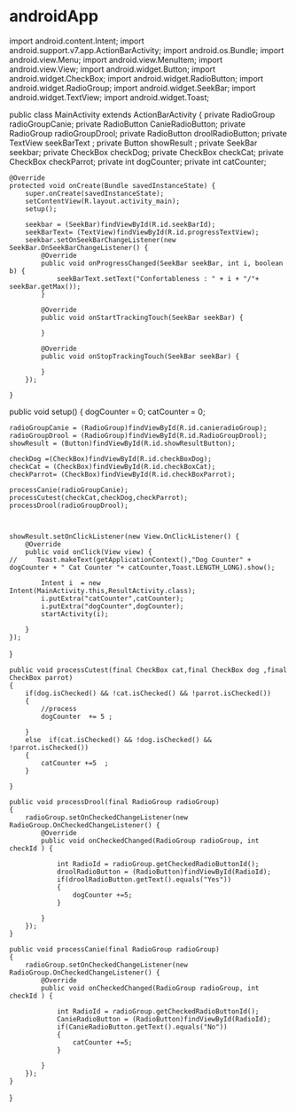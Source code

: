 # androidApp


import android.content.Intent;
import android.support.v7.app.ActionBarActivity;
import android.os.Bundle;
import android.view.Menu;
import android.view.MenuItem;
import android.view.View;
import android.widget.Button;
import android.widget.CheckBox;
import android.widget.RadioButton;
import android.widget.RadioGroup;
import android.widget.SeekBar;
import android.widget.TextView;
import android.widget.Toast;


public class MainActivity extends ActionBarActivity {
    private RadioGroup radioGroupCanie;
    private RadioButton CanieRadioButton;
    private RadioGroup radioGroupDrool;
    private RadioButton droolRadioButton;
    private TextView seekBarText ;
    private Button showResult ;
    private SeekBar seekbar;
    private CheckBox checkDog;
    private CheckBox checkCat;
    private CheckBox checkParrot;
    private int dogCounter;
    private int catCounter;



    @Override
    protected void onCreate(Bundle savedInstanceState) {
        super.onCreate(savedInstanceState);
        setContentView(R.layout.activity_main);
        setup();

        seekbar = (SeekBar)findViewById(R.id.seekBarId);
        seekBarText= (TextView)findViewById(R.id.progressTextView);
        seekbar.setOnSeekBarChangeListener(new SeekBar.OnSeekBarChangeListener() {
            @Override
            public void onProgressChanged(SeekBar seekBar, int i, boolean b) {
                seekBarText.setText("Confortableness : " + i + "/"+ seekBar.getMax());
            }

            @Override
            public void onStartTrackingTouch(SeekBar seekBar) {

            }

            @Override
            public void onStopTrackingTouch(SeekBar seekBar) {

            }
        });

    }

public void setup()
{
    dogCounter = 0;
    catCounter = 0;

    radioGroupCanie = (RadioGroup)findViewById(R.id.canieradioGroup);
    radioGroupDrool = (RadioGroup)findViewById(R.id.RadioGroupDrool);
    showResult = (Button)findViewById(R.id.showResultButton);

    checkDog =(CheckBox)findViewById(R.id.checkBoxDog);
    checkCat = (CheckBox)findViewById(R.id.checkBoxCat);
    checkParrot= (CheckBox)findViewById(R.id.checkBoxParrot);

    processCanie(radioGroupCanie);
    processCutest(checkCat,checkDog,checkParrot);
    processDrool(radioGroupDrool);



    showResult.setOnClickListener(new View.OnClickListener() {
        @Override
        public void onClick(View view) {
    //     Toast.makeText(getApplicationContext(),"Dog Counter" + dogCounter + " Cat Counter "+ catCounter,Toast.LENGTH_LONG).show();

            Intent i  = new Intent(MainActivity.this,ResultActivity.class);
            i.putExtra("catCounter",catCounter);
            i.putExtra("dogCounter",dogCounter);
            startActivity(i);

        }
    });



}

    public void processCutest(final CheckBox cat,final CheckBox dog ,final CheckBox parrot)
    {
        if(dog.isChecked() && !cat.isChecked() && !parrot.isChecked())
        {
            //process
            dogCounter  += 5 ;

        }
        else  if(cat.isChecked() && !dog.isChecked() && !parrot.isChecked())
        {
            catCounter +=5  ;
        }

    }

    public void processDrool(final RadioGroup radioGroup)
    {
        radioGroup.setOnCheckedChangeListener(new RadioGroup.OnCheckedChangeListener() {
            @Override
            public void onCheckedChanged(RadioGroup radioGroup, int checkId ) {

                int RadioId = radioGroup.getCheckedRadioButtonId();
                droolRadioButton = (RadioButton)findViewById(RadioId);
                if(droolRadioButton.getText().equals("Yes"))
                {
                    dogCounter +=5;
                }

            }
        });
    }

    public void processCanie(final RadioGroup radioGroup)
    {
        radioGroup.setOnCheckedChangeListener(new RadioGroup.OnCheckedChangeListener() {
            @Override
            public void onCheckedChanged(RadioGroup radioGroup, int checkId ) {

                int RadioId = radioGroup.getCheckedRadioButtonId();
                CanieRadioButton = (RadioButton)findViewById(RadioId);
                if(CanieRadioButton.getText().equals("No"))
                {
                    catCounter +=5;
                }

            }
        });
    }


}
